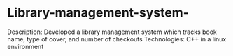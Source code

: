 # Library-management-system-

Description: Developed a library management system which tracks book name, type of cover, and number of checkouts
Technologies: C++ in a linux environment 
